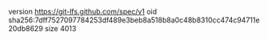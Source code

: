 version https://git-lfs.github.com/spec/v1
oid sha256:7dff7527097784253df489e3beb8a518b8a0c48b8310cc474c94711e20db8629
size 4013
